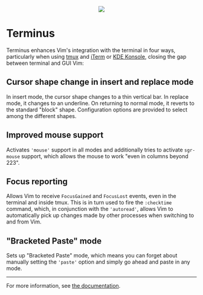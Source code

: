 <p align="center">
<img src="https://raw.githubusercontent.com/wincent/terminus/media/terminus-color-small.png" />
</p>

# Terminus

Terminus enhances Vim's integration with the terminal in four ways, particularly when using [tmux](https://tmux.github.io/) and [iTerm](https://www.iterm2.com/) or [KDE Konsole](https://konsole.kde.org/), closing the gap between terminal and GUI Vim:

## Cursor shape change in insert and replace mode

In insert mode, the cursor shape changes to a thin vertical bar. In replace mode, it changes to an underline. On returning to normal mode, it reverts to the standard "block" shape. Configuration options are provided to select among the different shapes.

## Improved mouse support

Activates `'mouse'` support in all modes and additionally tries to activate `sgr-mouse` support, which allows the mouse to work "even in columns beyond 223".

## Focus reporting

Allows Vim to receive `FocusGained` and `FocusLost` events, even in the terminal and inside tmux. This is in turn used to fire the `:checktime` command, which, in conjunction with the `'autoread'`, allows Vim to automatically pick up changes made by other processes when switching to and from Vim.

## "Bracketed Paste" mode

Sets up "Bracketed Paste" mode, which means you can forget about manually setting the `'paste'` option and simply go ahead and paste in any mode.

---

For more information, see [the documentation](https://github.com/wincent/terminus/blob/master/doc/terminus.txt).
